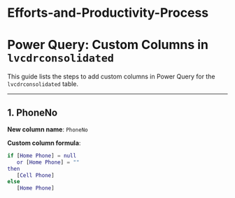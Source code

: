 # Efforts-and-Productivity-Process

# Power Query: Custom Columns in `lvcdrconsolidated`

This guide lists the steps to add custom columns in Power Query for the `lvcdrconsolidated` table.

---

## 1. PhoneNo

**New column name**: `PhoneNo`

**Custom column formula**:
```m
if [Home Phone] = null
   or [Home Phone] = ""
then
   [Cell Phone]
else
   [Home Phone]

